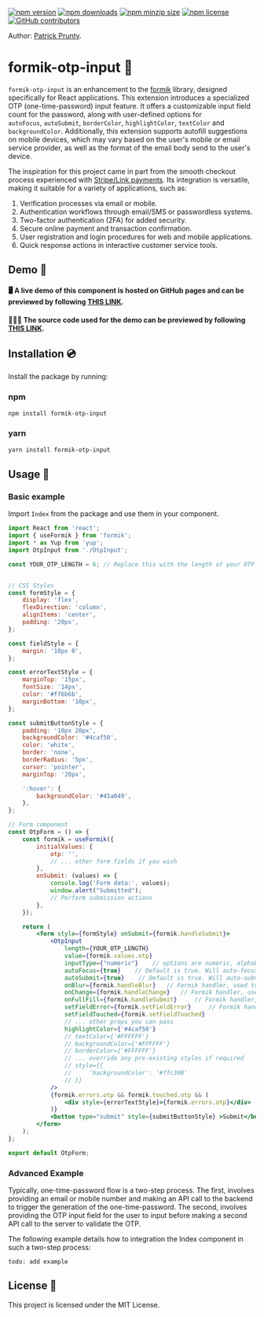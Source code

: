 [![npm version](https://img.shields.io/npm/v/formik-otp-input)](https://www.npmjs.com/package/formik-otp-input)
[![npm downloads](https://img.shields.io/npm/dm/formik-otp-input)](https://www.npmjs.com/package/formik-otp-input)
[![npm minzip size](https://img.shields.io/bundlephobia/minzip/formik-otp-input)](https://www.npmjs.com/package/formik-otp-input)
[![npm license](https://img.shields.io/npm/l/formik-otp-input)](https://www.npmjs.com/package/formik-otp-input)
[![GitHub contributors](https://img.shields.io/github/contributors/pprunty/formik-otp-input)](https://github.com/pprunty/formik-otp-input/graphs/contributors)


Author: [Patrick Prunty](https://pprunty.github.io/pprunty/).

# formik-otp-input 🪪

`formik-otp-input` is an enhancement to the [formik](https://github.com/jaredpalmer/formik) library, 
designed specifically for React applications. This extension introduces a specialized OTP (one-time-password) input
feature. It offers a customizable input field count for the password, along with user-defined options for  
`autoFocus`, `autoSubmit`, `borderColor`, `highlightColor`, `textColor` and `backgroundColor`. Additionally, this 
extension supports autofill suggestions on mobile devices, which may vary based on the user's mobile or email service
provider, as well as the format of the email body send to the user's device.

The inspiration for this project came in part from the smooth checkout process experienced with [Stripe/Link payments](https://stripe.com/docs/payments/link).
Its integration is versatile, making it suitable for a variety of applications, such as:

1. Verification processes via email or mobile.
2. Authentication workflows through email/SMS or passwordless systems.
3. Two-factor authentication (2FA) for added security.
4. Secure online payment and transaction confirmation.
5. User registration and login procedures for web and mobile applications.
6. Quick response actions in interactive customer service tools.

## Demo 🚨

#### 🖥️️ A live demo of this component is hosted on GitHub pages and can be previewed by following [THIS LINK](https://pprunty.github.io/formik-otp-input/).

#### 🧑🏼‍💻 The source code used for the demo can be previewed by following [THIS LINK](https://github.com/pprunty/formik-otp-input/blob/main/demo/src/App.tsx).

## Installation 💿

Install the package by running:

### npm

```sh
npm install formik-otp-input
```

### yarn

```sh
yarn install formik-otp-input
```

## Usage 🔨

### Basic example 
Import `Index`  from the package and use them in your component.

```jsx
import React from 'react';
import { useFormik } from 'formik';
import * as Yup from 'yup';
import OtpInput from './OtpInput';

const YOUR_OTP_LENGTH = 6; // Replace this with the length of your OTP


// CSS Styles
const formStyle = {
    display: 'flex',
    flexDirection: 'column',
    alignItems: 'center',
    padding: '20px',
};

const fieldStyle = {
    margin: '10px 0',
};

const errorTextStyle = {
    marginTop: '15px',
    fontSize: '14px',
    color: '#ff6b6b',
    marginBottom: '10px',
};

const submitButtonStyle = {
    padding: '10px 20px',
    backgroundColor: '#4caf50',
    color: 'white',
    border: 'none',
    borderRadius: '5px',
    cursor: 'pointer',
    marginTop: '20px',

    ':hover': {
        backgroundColor: '#45a049',
    },
};

// Form component
const OtpForm = () => {
    const formik = useFormik({
        initialValues: {
            otp: '',
            // ... other form fields if you wish
        },
        onSubmit: (values) => {
            console.log('Form data:', values);
            window.alert("Submitted");
            // Perform submission actions
        },
    });

    return (
        <form style={formStyle} onSubmit={formik.handleSubmit}>
            <OtpInput
                length={YOUR_OTP_LENGTH}
                value={formik.values.otp}
                inputType={"numeric"}    // options are numeric, alphabetic or alphanumeric
                autoFocus={true}    // Default is true. Will auto-focus first digit if true
                autoSubmit={true}    // Default is true. Will auto-submit form onFullFill
                onBlur={formik.handleBlur}   // Formik handler, used to handle onBlur events
                onChange={formik.handleChange}   // Formik handler, used to handle change events
                onFullFill={formik.handleSubmit}     // Formik handler, used to handle autoSubmit
                setFieldError={formik.setFieldError}     // Formik handler, used to handle error rendering
                setFieldTouched={formik.setFieldTouched}
                // ... other props you can pass
                highlightColor={'#4caf50'}
                // textColor={'#FFFFFF'}
                // backgroundColor={'#FFFFFF'}
                // borderColor={'#FFFFFF'}
                // ... override any pre-existing styles if required
                // style={{
                //     'backgroundColor': '#ffc300'
                // }}
            />
            {formik.errors.otp && formik.touched.otp && (
                <div style={errorTextStyle}>{formik.errors.otp}</div>
            )}
            <button type="submit" style={submitButtonStyle} >Submit</button>
        </form>
    );
};

export default OtpForm;
```

### Advanced Example
Typically, one-time-password flow is a two-step process. The first, involves providing an email or mobile number and 
making an API call to the backend to trigger the generation of the one-time-password. The second, involves providing the
OTP input field for the user to input before making a second API call to the server to validate the OTP. 

The following example details how to integration the Index component in such a two-step process:


```
todo: add example
```

## License 🎫

This project is licensed under the MIT License.
